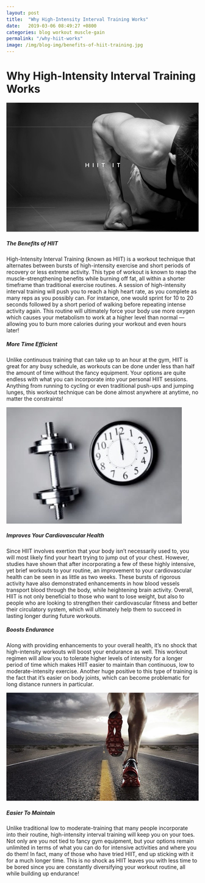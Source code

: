 ```yaml
---
layout: post
title:  "Why High-Intensity Interval Training Works"
date:   2019-03-06 08:49:27 +0800
categories: blog workout muscle-gain
permalink: "/why-hiit-works"
image: /img/blog-img/benefits-of-hiit-training.jpg
---
```



# Why High-Intensity Interval Training Works

![hiit](/img/blog-img/benefits-of-hiit-training.jpg "image-1")

##### The Benefits of HIIT

High-Intensity Interval Training (known as HIIT) is a workout technique that alternates between bursts of high-intensity exercise and short periods of recovery or less extreme activity. This type of workout is known to reap the muscle-strengthening benefits while burning off fat, all within a shorter timeframe than traditional exercise routines. A session of high-intensity interval training will push you to reach a high heart rate, as you complete as many reps as you possibly can. For instance, one would sprint for 10 to 20 seconds followed by a short period of walking before repeating intense activity again. This routine will ultimately force your body use more oxygen which causes your metabolism to work at a higher level than normal — allowing you to burn more calories during your workout and even hours later!   

##### More Time Efficient

Unlike continuous training that can take up to an hour at the gym, HIIT is great for any busy schedule, as workouts can be done under less than half the amount of time without the fancy equipment. Your options are quite endless with what you can incorporate into your personal HIIT sessions. Anything from running to cycling or even traditional push-ups and jumping lunges, this workout technique can be done almost anywhere at anytime, no matter the constraints!

![brain](/img/blog-img/clock.jpg "image-2")


##### Improves Your Cardiovascular Health

Since HIIT involves exertion that your body isn’t necessarily used to, you will most likely find your heart trying to jump out of your chest. However, studies have shown that after incorporating a few of these highly intensive, yet brief workouts to your routine, an improvement to your cardiovascular health can be seen in as little as two weeks. These bursts of rigorous activity have also demonstrated enhancements in how blood vessels transport blood through the body, while heightening brain activity. Overall, HIIT is not only beneficial to those who want to lose weight, but also to people who are looking to strengthen their cardiovascular fitness and better their circulatory system, which will ultimately help them to succeed in lasting longer during future workouts.

##### Boosts Endurance

Along with providing enhancements to your overall health, it’s no shock that high-intensity workouts will boost your endurance as well. This workout regimen will allow you to tolerate higher levels of intensity for a longer period of time which makes HIIT easier to maintain than continuous, low to moderate-intensity exercise. Another huge positive to this type of training is the fact that it’s easier on body joints, which can become problematic for long distance runners in particular.


![water-hiit](/img/blog-img/running.jpg "image-3")


##### Easier To Maintain

Unlike traditional low to moderate-training that many people incorporate into their routine, high-intensity interval training will keep you on your toes. Not only are you not tied to fancy gym equipment, but your options remain unlimited in terms of what you can do for intensive activities and where you do them! In fact, many of those who have tried HIIT, end up sticking with it for a much longer time. This is no shock as HIIT leaves you with less time to be bored since you are constantly diversifying your workout routine, all while building up endurance!
